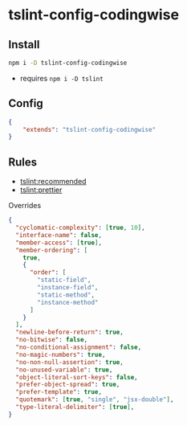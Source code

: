 # tslint-config-codingwise

## Install

```bash
npm i -D tslint-config-codingwise
```

* requires `npm i -D tslint`

## Config

```json
{
    "extends": "tslint-config-codingwise"
}
```

## Rules

- [tslint:recommended](https://github.com/palantir/tslint/blob/2b8a7374cf0fa28e85d95beb40aafd7cb011d157/src/configs/recommended.ts)
- [tslint:prettier](https://github.com/alexjoverm/tslint-config-prettier)

Overrides
```json
{
  "cyclomatic-complexity": [true, 10],
  "interface-name": false,
  "member-access": [true],
  "member-ordering": [
    true,
    {
      "order": [
        "static-field",
        "instance-field",
        "static-method",
        "instance-method"
      ]
    }
  ],
  "newline-before-return": true,
  "no-bitwise": false,
  "no-conditional-assignment": false,
  "no-magic-numbers": true,
  "no-non-null-assertion": true,
  "no-unused-variable": true,
  "object-literal-sort-keys": false,
  "prefer-object-spread": true,
  "prefer-template": true,
  "quotemark": [true, "single", "jsx-double"],
  "type-literal-delimiter": [true],
}
```
